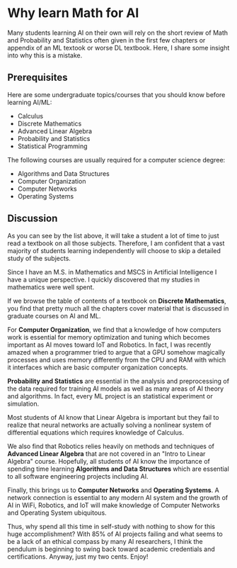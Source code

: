 # Why learn Math for AI

Many students learning AI on their own will rely on the short review of Math and Probability and Statistics often given in the first few chapters or appendix of an ML textook or worse DL textbook. Here, I share some insight into why this is a mistake. 


## Prerequisites

Here are some undergraduate topics/courses that you should know before learning AI/ML:

- Calculus
- Discrete Mathematics
- Advanced Linear Algebra
- Probability and Statistics
- Statistical Programming

The following courses are usually required for a computer science degree:

- Algorithms and Data Structures
- Computer Organization
- Computer Networks
- Operating Systems


## Discussion

As you can see by the list above, it will take a student a lot of time to just read a textbook on all those subjects. Therefore,  I am confident that a vast majority of students learning independently will choose to skip a detailed study of the subjects. 

Since I have an M.S. in Mathematics and MSCS in Artificial Intelligence I have a unique perspective. I quickly discovered that my studies in mathematics were well spent. 

If we browse the table of contents of a textbook on **Discrete Mathematics**, you find that pretty much all the chapters cover material that is discussed in graduate courses on AI and ML. 

For **Computer Organization**, we find that a knowledge of how computers work is essential for memory optimization and tuning which becomes important as AI moves toward IoT and Robotics. In fact, I was recently amazed when a programmer tried to argue that a GPU somehow magically processes and uses memory differently from the CPU and RAM with which it interfaces which are basic computer organization concepts.  

**Probability and Statistics** are essential in the analysis and preprocessing of the data required for training AI models as well as many areas of AI theory and algorithms. In fact, every ML project is an statistical experiment or simulation. 

Most students of AI know that Linear Algebra is important but they  fail to realize that neural networks are actually solving a nonlinear system of differential equations which requires knowledge of Calculus. 

We also find that Robotics relies heavily on methods and techniques of **Advanced Linear Algebra** that are not covered in an "Intro to Linear Algebra" course. Hopefully, all students of AI know the importance of spending time learning **Algorithms and Data Structures** which are essential to all software engineering projects including AI. 

Finally, this brings us to **Computer Networks** and **Operating Systems**. A network connection is essential to any modern AI system and the growth of AI in WiFi, Robotics, and IoT will make knowledge of Computer Networks and Operating System ubiquitous. 

Thus, why spend all this time in self-study with nothing to show for this huge accomplishment? With 85% of AI projects failing and what seems to be a lack of an ethical compass by many AI researchers, I think the pendulum is beginning to swing back toward academic credentials and certifications. Anyway, just my two cents. Enjoy!


